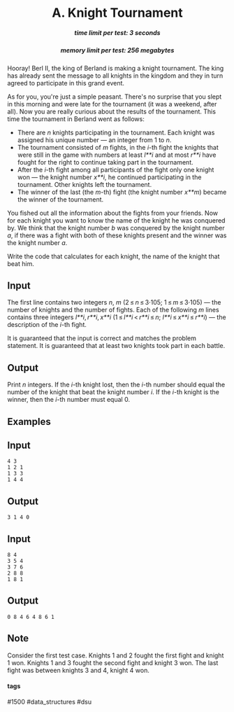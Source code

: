 <h1 style='text-align: center;'> A. Knight Tournament</h1>

<h5 style='text-align: center;'>time limit per test: 3 seconds</h5>
<h5 style='text-align: center;'>memory limit per test: 256 megabytes</h5>

Hooray! Berl II, the king of Berland is making a knight tournament. The king has already sent the message to all knights in the kingdom and they in turn agreed to participate in this grand event.

As for you, you're just a simple peasant. There's no surprise that you slept in this morning and were late for the tournament (it was a weekend, after all). Now you are really curious about the results of the tournament. This time the tournament in Berland went as follows:

* There are *n* knights participating in the tournament. Each knight was assigned his unique number — an integer from 1 to *n*.
* The tournament consisted of *m* fights, in the *i*-th fight the knights that were still in the game with numbers at least *l**i* and at most *r**i* have fought for the right to continue taking part in the tournament.
* After the *i*-th fight among all participants of the fight only one knight won — the knight number *x**i*, he continued participating in the tournament. Other knights left the tournament.
* The winner of the last (the *m*-th) fight (the knight number *x**m*) became the winner of the tournament.

You fished out all the information about the fights from your friends. Now for each knight you want to know the name of the knight he was conquered by. We think that the knight number *b* was conquered by the knight number *a*, if there was a fight with both of these knights present and the winner was the knight number *a*.

Write the code that calculates for each knight, the name of the knight that beat him.

## Input

The first line contains two integers *n*, *m* (2 ≤ *n* ≤ 3·105; 1 ≤ *m* ≤ 3·105) — the number of knights and the number of fights. Each of the following *m* lines contains three integers *l**i*, *r**i*, *x**i* (1 ≤ *l**i* < *r**i* ≤ *n*; *l**i* ≤ *x**i* ≤ *r**i*) — the description of the *i*-th fight.

It is guaranteed that the input is correct and matches the problem statement. It is guaranteed that at least two knights took part in each battle.

## Output

Print *n* integers. If the *i*-th knight lost, then the *i*-th number should equal the number of the knight that beat the knight number *i*. If the *i*-th knight is the winner, then the *i*-th number must equal 0.

## Examples

## Input


```
4 3  
1 2 1  
1 3 3  
1 4 4  

```
## Output


```
3 1 4 0 
```
## Input


```
8 4  
3 5 4  
3 7 6  
2 8 8  
1 8 1  

```
## Output


```
0 8 4 6 4 8 6 1 
```
## Note

Consider the first test case. Knights 1 and 2 fought the first fight and knight 1 won. Knights 1 and 3 fought the second fight and knight 3 won. The last fight was between knights 3 and 4, knight 4 won.



#### tags 

#1500 #data_structures #dsu 